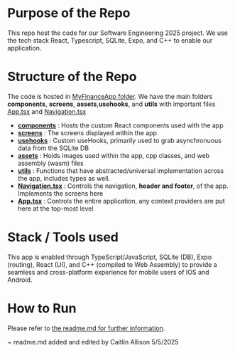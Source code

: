 # Purpose of the Repo
This repo host the code for our Software Engineering 2025 project. We use the tech stack React, Typescript, SQLite, Expo, and C++ to enable our application.

# Structure of the Repo
The code is hosted in [MyFinanceApp folder](./MyFinanceApp). We have the main folders **components**, **screens**, **assets**,**usehooks**, and **utils** with important files [App.tsx](https://github.com/caitlin-allison/PersonalFinanceManagementSystem/blob/master/MyFinanceApp/App.tsx) and [Navigation.tsx](https://github.com/caitlin-allison/PersonalFinanceManagementSystem/blob/master/MyFinanceApp/Navigation.tsx)
- [**components**](./MyFinanceApp/components) : Hosts the custom React components used with the app
- [**screens**](./MyFinanceApp/screens) : The screens displayed within the app
- [**usehooks**](./MyFinanceApp/usehooks) : Custom useHooks, primarily used to grab asynchronuous data from the SQLite DB
- [**assets**](./MyFinanceApp/assets) : Holds images used within the app, cpp classes, and web assembly (wasm) files
- [**utils**](./MyFinanceApp/utils) : Functions that have abstracted/universal implementation across the app, includes types as well.
- [**Navigation.tsx**](./MyFinanceApp/Navigation.tsx) : Controls the navigation, __header and footer__, of the app. Implements the screens here
- [**App.tsx**](./MyFinanceApp/App.tsx) : Controls the entire application, any context providers are put here at the top-most level

# Stack / Tools used
This app is enabled through TypeScript/JavaScript, SQLite (DB), Expo (routing), React (UI), and C++ (compiled to Web Assembly) to provide a seamless and cross-platform experience for mobile users of IOS and Android.

# How to Run
Please refer to [the readme.md for further information](./MyFinanceApp/README.md).

~ readme.md added and edited by Caitlin Allison 5/5/2025
